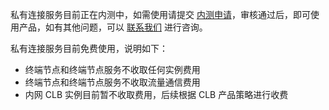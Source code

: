 私有连接服务目前正在内测中，如需使用请提交 [内测申请](https://cloud.tencent.com/apply/p/5i6ii4g3lgk)，审核通过后，即可使用产品，如有其他问题，可以 [联系我们](https://cloud.tencent.com/act/event/connect-service) 进行咨询。


私有连接服务目前免费使用，说明如下：
- 终端节点和终端节点服务不收取任何实例费用
- 终端节点和终端节点服务不收取流量通信费用
- 内网 CLB 实例目前暂不收取费用，后续根据 CLB 产品策略进行收费
